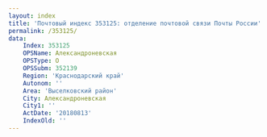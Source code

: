 ```yaml
---
layout: index
title: 'Почтовый индекс 353125: отделение почтовой связи Почты России'
permalink: /353125/
data:
    Index: 353125
    OPSName: Александроневская
    OPSType: О
    OPSSubm: 352139
    Region: 'Краснодарский край'
    Autonom: ''
    Area: 'Выселковский район'
    City: Александроневская
    City1: ''
    ActDate: '20180813'
    IndexOld: ''
---
```

